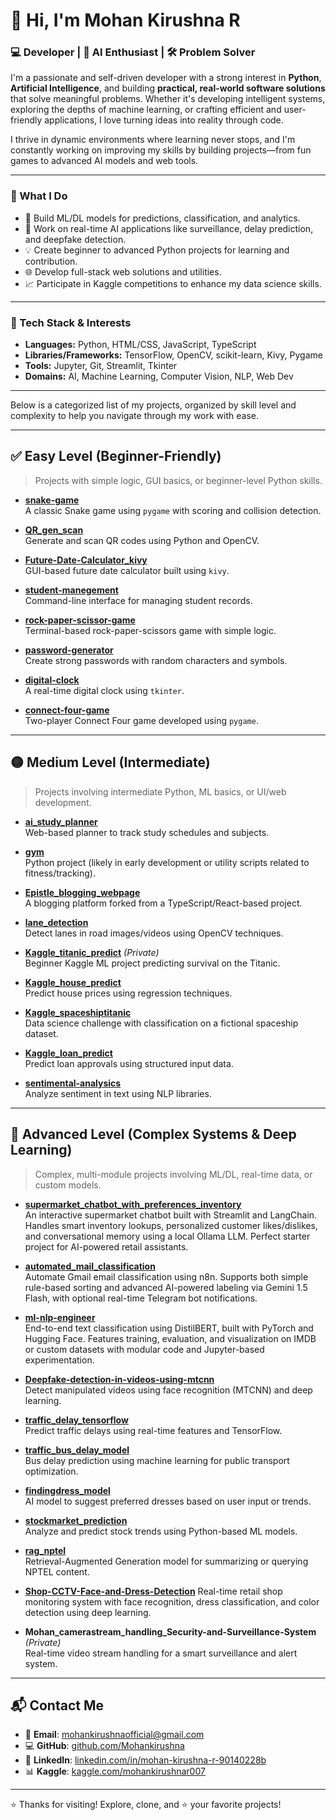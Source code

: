 # 👋 Hi, I'm Mohan Kirushna R

### 💻 Developer | 🤖 AI Enthusiast | 🛠️ Problem Solver

I'm a passionate and self-driven developer with a strong interest in **Python**, **Artificial Intelligence**, and building **practical, real-world software solutions** that solve meaningful problems. Whether it's developing intelligent systems, exploring the depths of machine learning, or crafting efficient and user-friendly applications, I love turning ideas into reality through code.

I thrive in dynamic environments where learning never stops, and I'm constantly working on improving my skills by building projects—from fun games to advanced AI models and web tools.

---

### 🚀 What I Do

- 🔬 Build ML/DL models for predictions, classification, and analytics.
- 🧠 Work on real-time AI applications like surveillance, delay prediction, and deepfake detection.
- 💡 Create beginner to advanced Python projects for learning and contribution.
- 🌐 Develop full-stack web solutions and utilities.
- 📈 Participate in Kaggle competitions to enhance my data science skills.

---

### 🧰 Tech Stack & Interests

- **Languages:** Python, HTML/CSS, JavaScript, TypeScript
- **Libraries/Frameworks:** TensorFlow, OpenCV, scikit-learn, Kivy, Pygame
- **Tools:** Jupyter, Git, Streamlit, Tkinter
- **Domains:** AI, Machine Learning, Computer Vision, NLP, Web Dev

---
Below is a categorized list of my projects, organized by skill level and complexity to help you navigate through my work with ease.

---

## ✅ Easy Level (Beginner-Friendly)

> Projects with simple logic, GUI basics, or beginner-level Python skills.

- **[snake-game](https://github.com/Mohankirushna/snake-game)**  
  A classic Snake game using `pygame` with scoring and collision detection.

- **[QR_gen_scan](https://github.com/Mohankirushna/QR_gen_scan)**  
  Generate and scan QR codes using Python and OpenCV.

- **[Future-Date-Calculator_kivy](https://github.com/Mohankirushna/Future-Date-Calculator_kivy)**  
  GUI-based future date calculator built using `kivy`.

- **[student-manegement](https://github.com/Mohankirushna/student-manegement)**  
  Command-line interface for managing student records.

- **[rock-paper-scissor-game](https://github.com/Mohankirushna/rock-paper-scissor-game)**  
  Terminal-based rock-paper-scissors game with simple logic.

- **[password-generator](https://github.com/Mohankirushna/password-generator)**  
  Create strong passwords with random characters and symbols.

- **[digital-clock](https://github.com/Mohankirushna/digital-clock)**  
  A real-time digital clock using `tkinter`.

- **[connect-four-game](https://github.com/Mohankirushna/connect-four-game)**  
  Two-player Connect Four game developed using `pygame`.

---

## 🟡 Medium Level (Intermediate)

> Projects involving intermediate Python, ML basics, or UI/web development.

- **[ai_study_planner](https://github.com/Mohankirushna/ai_study_planner)**  
  Web-based planner to track study schedules and subjects.

- **[gym](https://github.com/Mohankirushna/gym)**  
  Python project (likely in early development or utility scripts related to fitness/tracking).

- **[Epistle_blogging_webpage](https://github.com/Mohankirushna/Epistle_blogging_webpage)**  
  A blogging platform forked from a TypeScript/React-based project.

- **[lane_detection](https://github.com/Mohankirushna/lane_detection)**  
  Detect lanes in road images/videos using OpenCV techniques.

- **[Kaggle_titanic_predict](https://github.com/Mohankirushna/Kaggle_titanic_predict)** *(Private)*  
  Beginner Kaggle ML project predicting survival on the Titanic.

- **[Kaggle_house_predict](https://github.com/Mohankirushna/Kaggle_house_predict)**  
  Predict house prices using regression techniques.

- **[Kaggle_spaceshiptitanic](https://github.com/Mohankirushna/Kaggle_spaceshiptitanic)**  
  Data science challenge with classification on a fictional spaceship dataset.

- **[Kaggle_loan_predict](https://github.com/Mohankirushna/Kaggle_loan_predict)**  
  Predict loan approvals using structured input data.

- **[sentimental-analysics](https://github.com/Mohankirushna/sentimental-analysics)**  
  Analyze sentiment in text using NLP libraries.

---

## 🔴 Advanced Level (Complex Systems & Deep Learning)

> Complex, multi-module projects involving ML/DL, real-time data, or custom models.

- **[supermarket_chatbot_with_preferences_inventory](https://github.com/Mohankirushna/Supermarket-Chatbot-with-Smart-Preferences-Inventory)**  
  An interactive supermarket chatbot built with Streamlit and LangChain. Handles smart inventory lookups, personalized customer likes/dislikes, and conversational memory using a local Ollama LLM. Perfect starter project for AI-powered retail assistants.

- **[automated_mail_classification](https://github.com/Mohankirushna/automated_mail_classification)**  
  Automate Gmail email classification using n8n. Supports both simple rule-based sorting and advanced AI-powered labeling via Gemini 1.5 Flash, with optional real-time Telegram bot notifications.

- **[ml-nlp-engineer](https://github.com/Mohankirushna/ML-NLP-Engineer)**  
  End-to-end text classification using DistilBERT, built with PyTorch and Hugging Face. Features training, evaluation, and visualization on IMDB or custom datasets with modular code and Jupyter-based experimentation.

- **[Deepfake-detection-in-videos-using-mtcnn](https://github.com/Mohankirushna/Deepfake-detection-in-videos-using-mtcnn)**  
  Detect manipulated videos using face recognition (MTCNN) and deep learning.

- **[traffic_delay_tensorflow](https://github.com/Mohankirushna/traffic_delay_tensorflow)**  
  Predict traffic delays using real-time features and TensorFlow.

- **[traffic_bus_delay_model](https://github.com/Mohankirushna/traffic_bus_delay_model)**  
  Bus delay prediction using machine learning for public transport optimization.

- **[findingdress_model](https://github.com/Mohankirushna/findingdress_model)**  
  AI model to suggest preferred dresses based on user input or trends.

- **[stockmarket_prediction](https://github.com/Mohankirushna/stockmarket_prediction)**  
  Analyze and predict stock trends using Python-based ML models.

- **[rag_nptel](https://github.com/Mohankirushna/rag_nptel)**  
  Retrieval-Augmented Generation model for summarizing or querying NPTEL content.

- **[Shop-CCTV-Face-and-Dress-Detection](https://github.com/Mohankirushna/Shop-CCTV-Face-and-Dress-Detection)**
  Real-time retail shop monitoring system with face recognition, dress classification, and color detection using deep learning.


- **Mohan_camerastream_handling_Security-and-Surveillance-System** *(Private)*  
  Real-time video stream handling for a smart surveillance and alert system.

---

## 📬 Contact Me

- 📧 **Email**: [mohankirushnaofficial@gmail.com](mailto:mohankirushnaofficial@gmail.com)  
- 💻 **GitHub**: [github.com/Mohankirushna](https://github.com/Mohankirushna)  
- 💼 **LinkedIn**: [linkedin.com/in/mohan-kirushna-r-90140228b](https://linkedin.com/in/mohan-kirushna-r-90140228b)  
- 📊 **Kaggle**: [kaggle.com/mohankirushnar007](https://kaggle.com/mohankirushnar007)

---

⭐ Thanks for visiting! Explore, clone, and ⭐ your favorite projects!
